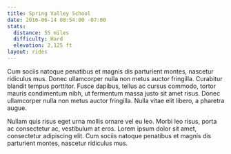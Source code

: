 ```yaml
---
title: Spring Valley School
date: 2016-06-14 08:54:00 -07:00
stats:
  distance: 55 miles
  difficulty: Hard
  elevation: 2,125 ft
layout: rides
---
```


Cum sociis natoque penatibus et magnis dis parturient montes, nascetur ridiculus mus. Donec ullamcorper nulla non metus auctor fringilla. Curabitur blandit tempus porttitor. Fusce dapibus, tellus ac cursus commodo, tortor mauris condimentum nibh, ut fermentum massa justo sit amet risus. Donec ullamcorper nulla non metus auctor fringilla. Nulla vitae elit libero, a pharetra augue.

Nullam quis risus eget urna mollis ornare vel eu leo. Morbi leo risus, porta ac consectetur ac, vestibulum at eros. Lorem ipsum dolor sit amet, consectetur adipiscing elit. Cum sociis natoque penatibus et magnis dis parturient montes, nascetur ridiculus mus.